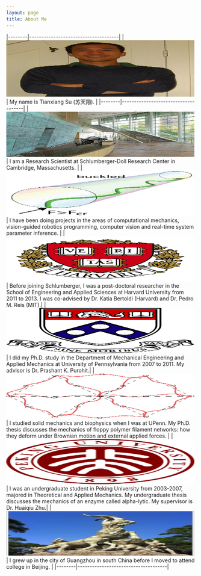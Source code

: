 ```yaml
---
layout: page
title: About Me
---
```


|--------|-------------------------------------|
| <img src="/images/about/TianxiangSu1.jpeg" width="500" height="150"> | My name is Tianxiang Su (苏天翔).   |
|--------|-------------------------------------|
| <img src="/images/about/Schlumberger_06.jpg" width="500" height="120"> | I am a Research Scientist at Schlumberger-Doll Research Center in Cambridge, Massachusetts. |
| <img src="/images/about/Deformed.png" width="500" height="120"> | I have been doing projects in the areas of computational mechanics, vision-guided robotics programming, computer vision and real-time system parameter inference. |
| <img src="/images/about/Harvard_Wreath_Logo_1.svg" width="500" height="120"> | Before joining Schlumberger, I was a post-doctoral researcher in the School of Engineering and Applied Sciences at Harvard University from 2011 to 2013. I was co-advised by Dr. Katia Bertoldi (Harvard) and Dr. Pedro M. Reis (MIT).|
| <img src="/images/about/penn.gif" width="500" height="120"> | I did my Ph.D. study in the Department of Mechanical Engineering and Applied Mechanics at University of Pennsylvania from 2007 to 2011. My advisor is Dr. Prashant K. Purohit.|
| <img src="/images/about/Thwlc.jpg" width="500" height="120"> | I studied solid mechanics and biophysics when I was at UPenn. My Ph.D. thesis discusses the mechanics of floppy polymer filament networks: how they deform under Brownian motion and external applied forces. |
| <img src="/images/about/200px-Peking_University_seal.svg.png" width="500" height="120"> | I was an undergraduate student in Peking University from 2003-2007, majored in Theoretical and Applied Mechanics. My undergraduate thesis discusses the mechanics of an enzyme called alpha-lytic. My supervisor is Dr. Huaiqiu Zhu.|
| <img src="/images/about/guangzhou.jpg" width="500" height="120"> | I grew up in the city of Guangzhou in south China before I moved to attend college in Beijing. |
|--------|-------------------------------------|